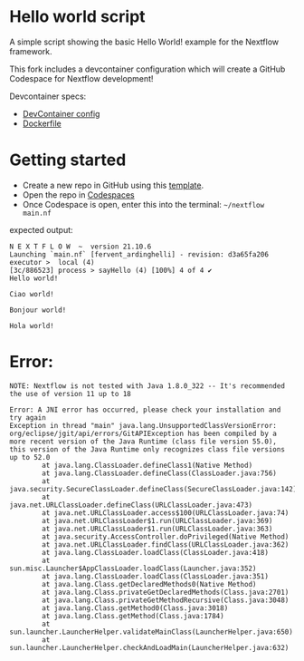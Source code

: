 # Hello world script

A simple script showing the basic Hello World! example for the Nextflow framework.

This fork includes a devcontainer configuration which will create a GitHub Codespace for Nextflow development!

Devcontainer specs:
- [DevContainer config](.devcontainer/devcontainer.json)
- [Dockerfile](.devcontainer/Dockerfile)

# Getting started
- Create a new repo in GitHub using this [template](https://github.com/pjirsa/hello/generate).
- Open the repo in [Codespaces](../../codespaces)
- Once Codespace is open, enter this into the terminal:
`~/nextflow main.nf`

expected output:
```
N E X T F L O W  ~  version 21.10.6
Launching `main.nf` [fervent_ardinghelli] - revision: d3a65fa206
executor >  local (4)
[3c/886523] process > sayHello (4) [100%] 4 of 4 ✔
Hello world!

Ciao world!

Bonjour world!

Hola world!
```

# Error:

```
NOTE: Nextflow is not tested with Java 1.8.0_322 -- It's recommended the use of version 11 up to 18

Error: A JNI error has occurred, please check your installation and try again
Exception in thread "main" java.lang.UnsupportedClassVersionError: org/eclipse/jgit/api/errors/GitAPIException has been compiled by a more recent version of the Java Runtime (class file version 55.0), this version of the Java Runtime only recognizes class file versions up to 52.0
        at java.lang.ClassLoader.defineClass1(Native Method)
        at java.lang.ClassLoader.defineClass(ClassLoader.java:756)
        at java.security.SecureClassLoader.defineClass(SecureClassLoader.java:142)
        at java.net.URLClassLoader.defineClass(URLClassLoader.java:473)
        at java.net.URLClassLoader.access$100(URLClassLoader.java:74)
        at java.net.URLClassLoader$1.run(URLClassLoader.java:369)
        at java.net.URLClassLoader$1.run(URLClassLoader.java:363)
        at java.security.AccessController.doPrivileged(Native Method)
        at java.net.URLClassLoader.findClass(URLClassLoader.java:362)
        at java.lang.ClassLoader.loadClass(ClassLoader.java:418)
        at sun.misc.Launcher$AppClassLoader.loadClass(Launcher.java:352)
        at java.lang.ClassLoader.loadClass(ClassLoader.java:351)
        at java.lang.Class.getDeclaredMethods0(Native Method)
        at java.lang.Class.privateGetDeclaredMethods(Class.java:2701)
        at java.lang.Class.privateGetMethodRecursive(Class.java:3048)
        at java.lang.Class.getMethod0(Class.java:3018)
        at java.lang.Class.getMethod(Class.java:1784)
        at sun.launcher.LauncherHelper.validateMainClass(LauncherHelper.java:650)
        at sun.launcher.LauncherHelper.checkAndLoadMain(LauncherHelper.java:632)
```

